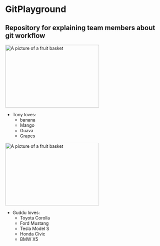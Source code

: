 # GitPlayground
## Repository for explaining team members about git workflow


<img src="https://th.bing.com/th/id/OIP.c6Tbz7IbCn9bVXzXQSOqhgHaFN?pid=ImgDet&rs=1" alt="A picture of a fruit basket" width="300" height="200" >

- Tony loves:
  - banana
  - Mango
  - Guava
  - Grapes
 

<img src="https://s.yimg.com/os/creatr-uploaded-images/2021-04/8db67950-a14a-11eb-9fef-08945cfcba69" alt="A picture of a fruit basket" width="300" height="200" >


- Guddu loves:
  - Toyota Corolla
  - Ford Mustang
  - Tesla Model S
  - Honda Civic
  - BMW X5
